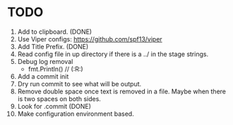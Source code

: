 # TODO

1. Add to clipboard. (DONE)
2. Use Viper configs: https://github.com/spf13/viper
3. Add Title Prefix. (DONE)
4. Read config file in up directory if there is a ../ in the stage strings.
5. Debug log removal
   - fmt.Println() // (:R:)
6. Add a commit init
7. Dry run commit to see what will be output.
8. Remove double space once text is removed in a file. Maybe when there is two spaces on both sides.
9. Look for .commit (DONE)
10. Make configuration environment based.